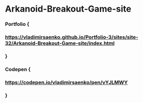 # Arkanoid-Breakout-Game-site

### Portfolio {

### https://vladimirsaenko.github.io/Portfolio-3/sites/site-32/Arkanoid-Breakout-Game-site/index.html

### }
 
### Codepen {

### https://codepen.io/vladimirsaenko/pen/vYJLMWY

### }

